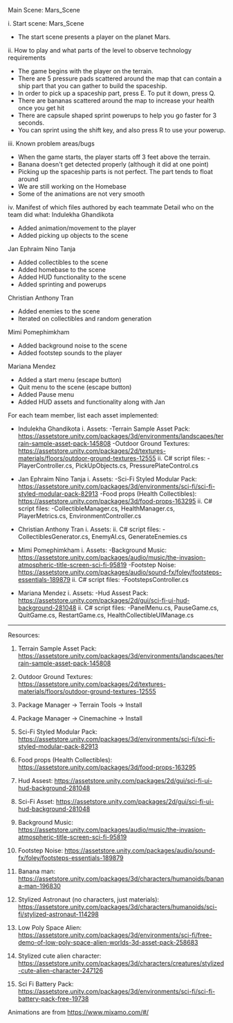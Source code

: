 Main Scene: Mars_Scene 

i. Start scene: Mars_Scene 
- The start scene presents a player on the planet Mars. 

ii. How to play and what parts of the level to observe technology requirements
- The game begins with the player on the terrain. 
- There are 5 pressure pads scattered around the map that can contain a ship part that you can gather to build the spaceship.
- In order to pick up a spaceship part, press E. To put it down, press Q. 
- There are bananas scattered around the map to increase your health once you get hit
- There are capsule shaped sprint powerups to help you go faster for 3 seconds.
- You can sprint using the shift key, and also press R to use your powerup.

iii. Known problem areas/bugs
- When the game starts, the player starts off 3 feet above the terrain. 
- Banana doesn't get detected properly (although it did at one point)
- Picking up the spaceship parts is not perfect. The part tends to float around
- We are still working on the Homebase
- Some of the animations are not very smooth

iv. Manifest of which files authored by each teammate
Detail who on the team did what:
Indulekha Ghandikota
- Added animation/movement to the player 
- Added picking up objects to the scene 

Jan Ephraim Nino Tanja 
- Added collectibles to the scene  
- Added homebase to the scene 
- Added HUD functionality to the scene 
- Added sprinting and powerups 

Christian Anthony Tran 
- Added enemies to the scene 
- Iterated on collectibles and random generation

Mimi Pomephimkham 
- Added background noise to the scene 
- Added footstep sounds to the player 

Mariana Mendez 
- Added a start menu (escape button)
- Quit menu to the scene (escape button)
- Added Pause menu
- Added HUD assets and functionality along with Jan

For each team member, list each asset implemented: 
- Indulekha Ghandikota
i. Assets: 
-Terrain Sample Asset Pack: https://assetstore.unity.com/packages/3d/environments/landscapes/terrain-sample-asset-pack-145808
-Outdoor Ground Textures: https://assetstore.unity.com/packages/2d/textures-materials/floors/outdoor-ground-textures-12555 
ii. C# script files: 
-PlayerController.cs, PickUpObjects.cs, PressurePlateControl.cs

- Jan Ephraim Nino Tanja
i. Assets:
-Sci-Fi Styled Modular Pack: https://assetstore.unity.com/packages/3d/environments/sci-fi/sci-fi-styled-modular-pack-82913
-Food props (Health Collectibles): https://assetstore.unity.com/packages/3d/food-props-163295
ii. C# script files: 
-CollectibleManager.cs, HealthManager.cs, PlayerMetrics.cs, EnvironmentController.cs

- Christian Anthony Tran 
i. Assets:
ii. C# script files: 
-CollectiblesGenerator.cs, EnemyAI.cs, GenerateEnemies.cs

- Mimi Pomephimkham
i. Assets:
-Background Music: https://assetstore.unity.com/packages/audio/music/the-invasion-atmospheric-title-screen-sci-fi-95819
-Footstep Noise: https://assetstore.unity.com/packages/audio/sound-fx/foley/footsteps-essentials-189879
ii. C# script files: 
-FootstepsController.cs 

- Mariana Mendez
i. Assets: 
-Hud Assest Pack: https://assetstore.unity.com/packages/2d/gui/sci-fi-ui-hud-background-281048
ii. C# script files: 
-PanelMenu.cs, PauseGame.cs, QuitGame.cs, RestartGame.cs, HealthCollectibleUIManage.cs

----------------------------
Resources:
1. Terrain Sample Asset Pack: https://assetstore.unity.com/packages/3d/environments/landscapes/terrain-sample-asset-pack-145808

2. Outdoor Ground Textures: https://assetstore.unity.com/packages/2d/textures-materials/floors/outdoor-ground-textures-12555 

3. Package Manager -> Terrain Tools -> Install 

4. Package Manager -> Cinemachine -> Install

5. Sci-Fi Styled Modular Pack: https://assetstore.unity.com/packages/3d/environments/sci-fi/sci-fi-styled-modular-pack-82913
   
6. Food props (Health Collectibles): https://assetstore.unity.com/packages/3d/food-props-163295

7. Hud Assest: https://assetstore.unity.com/packages/2d/gui/sci-fi-ui-hud-background-281048

8. Sci-Fi Asset: https://assetstore.unity.com/packages/2d/gui/sci-fi-ui-hud-background-281048

9. Background Music: https://assetstore.unity.com/packages/audio/music/the-invasion-atmospheric-title-screen-sci-fi-95819

10. Footstep Noise: https://assetstore.unity.com/packages/audio/sound-fx/foley/footsteps-essentials-189879

11. Banana man: https://assetstore.unity.com/packages/3d/characters/humanoids/banana-man-196830

12. Stylized Astronaut (no characters, just materials): https://assetstore.unity.com/packages/3d/characters/humanoids/sci-fi/stylized-astronaut-114298

13. Low Poly Space Alien: https://assetstore.unity.com/packages/3d/environments/sci-fi/free-demo-of-low-poly-space-alien-worlds-3d-asset-pack-258683

14. Stylized cute alien character: https://assetstore.unity.com/packages/3d/characters/creatures/stylized-cute-alien-character-247126

15. Sci Fi Battery Pack: https://assetstore.unity.com/packages/3d/environments/sci-fi/sci-fi-battery-pack-free-19738

Animations are from https://www.mixamo.com/#/
